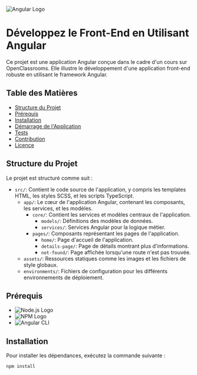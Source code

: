 ![Angular Logo](https://angular.io/assets/images/logos/angular/angular.png)

# Développez le Front-End en Utilisant Angular

Ce projet est une application Angular conçue dans le cadre d'un cours sur OpenClassrooms. Elle illustre le développement d'une application front-end robuste en utilisant le framework Angular.

## Table des Matières

- [Structure du Projet](#structure-du-projet)
- [Prérequis](#prérequis)
- [Installation](#installation)
- [Démarrage de l'Application](#démarrage-de-lapplication)
- [Tests](#tests)
- [Contribution](#contribution)
- [Licence](#licence)

## Structure du Projet

Le projet est structuré comme suit :

- `src/`: Contient le code source de l'application, y compris les templates HTML, les styles SCSS, et les scripts TypeScript.
  - `app/`: Le cœur de l'application Angular, contenant les composants, les services, et les modèles.
    - `core/`: Contient les services et modèles centraux de l'application.
      - `models/`: Définitions des modèles de données.
      - `services/`: Services Angular pour la logique métier.
    - `pages/`: Composants représentant les pages de l'application.
      - `home/`: Page d'accueil de l'application.
      - `details-page/`: Page de détails montrant plus d'informations.
      - `not-found/`: Page affichée lorsqu'une route n'est pas trouvée.
  - `assets/`: Ressources statiques comme les images et les fichiers de style globaux.
  - `environments/`: Fichiers de configuration pour les différents environnements de déploiement.

## Prérequis

- ![Node.js Logo](https://nodejs.org/static/images/logos/nodejs-new-pantone-black.svg)
- ![NPM Logo](https://upload.wikimedia.org/wikipedia/commons/d/db/Npm-logo.svg)
- ![Angular CLI](https://angular.io/assets/images/logos/angular/angular.svg)

## Installation

Pour installer les dépendances, exécutez la commande suivante :

```bash
npm install
